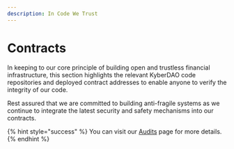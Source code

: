 ```yaml
---
description: In Code We Trust
---
```


# Contracts

In keeping to our core principle of building open and trustless financial infrastructure, this section highlights the relevant KyberDAO code repositories and deployed contract addresses to enable anyone to verify the integrity of our code.&#x20;

Rest assured that we are committed to building anti-fragile systems as we continue to integrate the latest security and safety mechanisms into our contracts.&#x20;

{% hint style="success" %}
You can visit our [Audits](../../../security/audits.md) page for more details.
{% endhint %}
